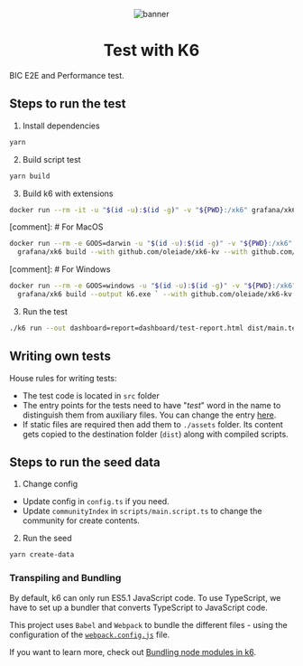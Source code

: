 <div align="center">
  
  ![banner](https://www.beincom.app/_next/image?url=%2F_next%2Fstatic%2Fmedia%2Flogo_beincom_icon_and_text_only_post_alpha.539e3bfb.webp&w=640&q=75)

# Test with K6

</div>

BIC E2E and Performance test.

## Steps to run the test

1. Install dependencies

```bash
yarn
```

2. Build script test

```bash
yarn build
```

3. Build k6 with extensions

```bash
docker run --rm -it -u "$(id -u):$(id -g)" -v "${PWD}:/xk6" grafana/xk6 build v0.43.1 --with github.com/oleiade/xk6-kv --with github.com/grafana/xk6-dashboard@latest --with github.com/Juandavi1/xk6-prompt@0.0.1
```
[comment]: # For MacOS
```bash
docker run --rm -e GOOS=darwin -u "$(id -u):$(id -g)" -v "${PWD}:/xk6" \
  grafana/xk6 build --with github.com/oleiade/xk6-kv --with github.com/grafana/xk6-dashboard@latest --with github.com/Juandavi1/xk6-prompt@0.0.1
```

[comment]: # For Windows
```bash
docker run --rm -e GOOS=windows -u "$(id -u):$(id -g)" -v "${PWD}:/xk6" `
  grafana/xk6 build --output k6.exe ` --with github.com/oleiade/xk6-kv --with github.com/grafana/xk6-dashboard@latest --with github.com/Juandavi1/xk6-prompt@0.0.1
```

3. Run the test

```bash
./k6 run --out dashboard=report=dashboard/test-report.html dist/main.test.js
```

## Writing own tests

House rules for writing tests:

- The test code is located in `src` folder
- The entry points for the tests need to have "_test_" word in the name to distinguish them from auxiliary files. You can change the entry [here](./webpack.config.js#L8).
- If static files are required then add them to `./assets` folder. Its content gets copied to the destination folder (`dist`) along with compiled scripts.

## Steps to run the seed data

1. Change config

- Update config in `config.ts` if you need.
- Update `communityIndex` in `scripts/main.script.ts` to change the community for create contents.

2. Run the seed

```bash
yarn create-data
```

### Transpiling and Bundling

By default, k6 can only run ES5.1 JavaScript code. To use TypeScript, we have to set up a bundler that converts TypeScript to JavaScript code.

This project uses `Babel` and `Webpack` to bundle the different files - using the configuration of the [`webpack.config.js`](./webpack.config.js) file.

If you want to learn more, check out [Bundling node modules in k6](https://k6.io/docs/using-k6/modules#bundling-node-modules).
